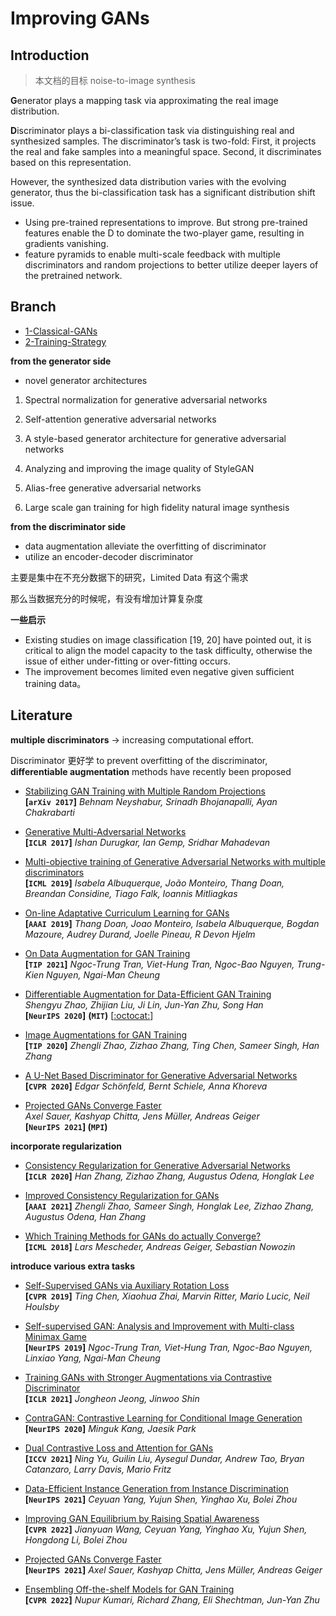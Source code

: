 # Improving GANs



## Introduction

> 本文档的目标 noise-to-image synthesis

**G**enerator plays a mapping task via approximating the real image distribution.

**D**iscriminator plays a bi-classification task via distinguishing real and synthesized samples. The discriminator’s task is two-fold: First, it projects the real and fake samples into a meaningful space. Second, it discriminates based on this representation.

However, the synthesized data distribution varies with the evolving generator, thus the bi-classification task has a significant distribution shift issue.

- Using pre-trained representations to improve. But strong pre-trained features enable the D to dominate the two-player game, resulting in gradients vanishing.
- feature pyramids to enable multi-scale feedback with multiple discriminators and random projections to better utilize deeper layers of the pretrained network.



## Branch

- [1-Classical-GANs](./1-Classical-GANs)
- [2-Training-Strategy](./2-Training-Strategy)



**from the generator side**

- novel generator architectures

1. Spectral normalization for generative adversarial networks

2. Self-attention generative adversarial networks

3. A style-based generator architecture for generative adversarial networks

4. Analyzing and improving the image quality of StyleGAN

5. Alias-free generative adversarial networks

6. Large scale gan training for high fidelity natural image synthesis


**from the discriminator side**

- data augmentation alleviate the overfitting of discriminator 
- utilize an encoder-decoder discriminator 

主要是集中在不充分数据下的研究，Limited Data 有这个需求

那么当数据充分的时候呢，有没有增加计算复杂度



**一些启示**

- Existing studies on image classification [19, 20] have pointed out, it is critical to align the model capacity to the task difficulty, otherwise the issue of either under-fitting or over-fitting occurs.
- The improvement becomes limited even negative given sufficient training data。



## Literature

**multiple discriminators** -> increasing computational effort.

Discriminator 更好学 to prevent overfitting of the discriminator, **differentiable augmentation** methods have recently been proposed



- [Stabilizing GAN Training with Multiple Random Projections](https://arxiv.org/abs/1705.07831)  
  **[`arXiv 2017`]** *Behnam Neyshabur, Srinadh Bhojanapalli, Ayan Chakrabarti*

- [Generative Multi-Adversarial Networks](https://arxiv.org/abs/1611.01673)  
  **[`ICLR 2017`]** *Ishan Durugkar, Ian Gemp, Sridhar Mahadevan*

- [Multi-objective training of Generative Adversarial Networks with multiple discriminators](https://arxiv.org/abs/1901.08680)  
  **[`ICML 2019`]** *Isabela Albuquerque, João Monteiro, Thang Doan, Breandan Considine, Tiago Falk, Ioannis Mitliagkas*

- [On-line Adaptative Curriculum Learning for GANs](https://arxiv.org/abs/1808.00020)  
  **[`AAAI 2019`]** *Thang Doan, Joao Monteiro, Isabela Albuquerque, Bogdan Mazoure, Audrey Durand, Joelle Pineau, R Devon Hjelm*

- [On Data Augmentation for GAN Training](https://arxiv.org/abs/2006.05338)  
  **[`TIP 2021`]**  *Ngoc-Trung Tran, Viet-Hung Tran, Ngoc-Bao Nguyen, Trung-Kien Nguyen, Ngai-Man Cheung*  

- [Differentiable Augmentation for Data-Efficient GAN Training](https://arxiv.org/pdf/2006.10738.pdf)  
  *Shengyu Zhao, Zhijian Liu, Ji Lin, Jun-Yan Zhu, Song Han*  
  **[`NeurIPS 2020`]** **(`MIT`)** [[:octocat:](https://github.com/mit-han-lab/data-efficient-gans)]

- [Image Augmentations for GAN Training](https://arxiv.org/abs/2006.02595)  
  **[`TIP 2020`]**  *Zhengli Zhao, Zizhao Zhang, Ting Chen, Sameer Singh, Han Zhang*  

- [A U-Net Based Discriminator for Generative Adversarial Networks](https://arxiv.org/abs/2002.12655)  
  **[`CVPR 2020`]** *Edgar Schönfeld, Bernt Schiele, Anna Khoreva*

- [Projected GANs Converge Faster](https://arxiv.org/abs/2111.01007)  
  *Axel Sauer, Kashyap Chitta, Jens Müller, Andreas Geiger*  
  **[`NeurIPS 2021`] (`MPI`)**



**incorporate regularization** 

- [Consistency Regularization for Generative Adversarial Networks](https://arxiv.org/abs/1910.12027)  
  **[`ICLR 2020`]** *Han Zhang, Zizhao Zhang, Augustus Odena, Honglak Lee*

- [Improved Consistency Regularization for GANs](https://arxiv.org/abs/2002.04724)  
  **[`AAAI 2021`]** *Zhengli Zhao, Sameer Singh, Honglak Lee, Zizhao Zhang, Augustus Odena, Han Zhang*

- [Which Training Methods for GANs do actually Converge?](https://arxiv.org/abs/1801.04406)  
  **[`ICML 2018`]** *Lars Mescheder, Andreas Geiger, Sebastian Nowozin*



**introduce various extra tasks** 

- [Self-Supervised GANs via Auxiliary Rotation Loss](https://arxiv.org/abs/1811.11212)  
  **[`CVPR 2019`]** *Ting Chen, Xiaohua Zhai, Marvin Ritter, Mario Lucic, Neil Houlsby*

- [Self-supervised GAN: Analysis and Improvement with Multi-class Minimax Game](https://arxiv.org/abs/1911.06997)  
  **[`NeurIPS 2019`]** *Ngoc-Trung Tran, Viet-Hung Tran, Ngoc-Bao Nguyen, Linxiao Yang, Ngai-Man Cheung*

- [Training GANs with Stronger Augmentations via Contrastive Discriminator ](https://arxiv.org/abs/2103.09742)  
  **[`ICLR 2021`]** *Jongheon Jeong, Jinwoo Shin*

- [ContraGAN: Contrastive Learning for Conditional Image Generation](https://proceedings.neurips.cc/paper/2020/file/f490c742cd8318b8ee6dca10af2a163f-Paper.pdf)  
  **[`NeurIPS 2020`]** *Minguk Kang, Jaesik Park*  

- [Dual Contrastive Loss and Attention for GANs ](https://arxiv.org/abs/2103.16748)  
  **[`ICCV 2021`]** *Ning Yu, Guilin Liu, Aysegul Dundar, Andrew Tao, Bryan Catanzaro, Larry Davis, Mario Fritz*

- [Data-Efficient Instance Generation from Instance Discrimination](https://arxiv.org/abs/2106.04566)  
  **[`NeurIPS 2021`]** *Ceyuan Yang, Yujun Shen, Yinghao Xu, Bolei Zhou*

- [Improving GAN Equilibrium by Raising Spatial Awareness](https://arxiv.org/abs/2112.00718)  
  **[`CVPR 2022`]** *Jianyuan Wang, Ceyuan Yang, Yinghao Xu, Yujun Shen, Hongdong Li, Bolei Zhou*

- [Projected GANs Converge Faster](https://arxiv.org/pdf/2111.01007.pdf)  
  **[`NeurIPS 2021`]** *Axel Sauer, Kashyap Chitta, Jens Müller, Andreas Geiger*  

- [Ensembling Off-the-shelf Models for GAN Training](https://arxiv.org/abs/2112.09130)  
  **[`CVPR 2022`]** *Nupur Kumari, Richard Zhang, Eli Shechtman, Jun-Yan Zhu*





